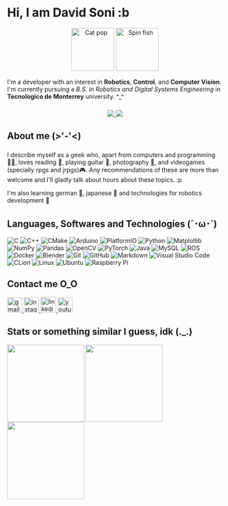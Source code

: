Hi, I am David Soni :b
================================ 

<p align="center">
  <img src="https://media.tenor.com/4noHdLpBCgEAAAAi/cat-pop-pop-pop.gif" alt="Cat pop" width="100" height="100"/>
  <img src="https://media1.tenor.com/m/6m3I1g_WiokAAAAd/fish-spin-sha.gif" alt="Spin fish" width="100" height="100"/>
</p> 

<p align="left">I'm a developer with an interest in <strong>Robotics</strong>, <strong>Control</strong>, and <strong>Computer Vision</strong>. I'm currently pursuing a <i>B.S. in Robotics and Digital Systems Engineering</i> in <strong>Tecnologico de Monterrey</strong> university. ^_^</p>

###

<p align="center">
  <a href="https://www.github.com/SoniDavid" target="_blank"    rel="noreferrer">
    <img src="https://img.shields.io/github/followers/SoniDavid?logo=github&style=for-the-badge&color=38b1d9& labelColor=1c1917" />
  <img src="https://komarev.com/ghpvc/?username=SoniDavid&color=38b1d9&style=for-the-badge" />
  </a>
</p>

<h2 align="left">About me (>'-'<)</h2>

###

<p align=left>I describe myself as a geek who, apart from computers and programming 🧑‍💻, loves reading 📖, playing guitar 🎸, photography 📸, and videogames (specially rpgs and jrpgs)🎮. Any recommendations of these are more than welcome and I'll gladly talk about hours about these topics. :p</p>

<p align=left>I'm also learning german 🦅, japanese 🍙 and technologies for robotics development 🦾</p>

<h2> Languages, Softwares and Technologies (´･ω･`) </h2>


![C](https://img.shields.io/badge/c-%2300599C.svg?style=for-the-badge&logo=c&logoColor=white) 
![C++](https://img.shields.io/badge/c++-%2300599C.svg?style=for-the-badge&logo=c%2B%2B&logoColor=white) 
![CMake](https://img.shields.io/badge/CMake-%23008FBA.svg?style=for-the-badge&logo=cmake&logoColor=white) 
![Arduino](https://img.shields.io/badge/-Arduino-00979D?style=for-the-badge&logo=Arduino&logoColor=white)
![PlatformIO](https://img.shields.io/badge/PlatformIO-%23222.svg?style=for-the-badge&logo=platformio&logoColor=%23f5822a)
![Python](https://img.shields.io/badge/python-3670A0?style=for-the-badge&logo=python&logoColor=ffdd54) 
![Matplotlib](https://img.shields.io/badge/Matplotlib-%23ffffff.svg?style=for-the-badge&logo=Matplotlib&logoColor=black)
![NumPy](https://img.shields.io/badge/numpy-%23013243.svg?style=for-the-badge&logo=numpy&logoColor=white)
![Pandas](https://img.shields.io/badge/pandas-%23150458.svg?style=for-the-badge&logo=pandas&logoColor=white)
![OpenCV](https://img.shields.io/badge/opencv-%23white.svg?style=for-the-badge&logo=opencv&logoColor=white)
![PyTorch](https://img.shields.io/badge/PyTorch-%23EE4C2C.svg?style=for-the-badge&logo=PyTorch&logoColor=white)
![Java](https://img.shields.io/badge/java-%23ED8B00.svg?style=for-the-badge&logo=openjdk&logoColor=white)
![MySQL](https://img.shields.io/badge/mysql-4479A1.svg?style=for-the-badge&logo=mysql&logoColor=white)
![ROS](https://img.shields.io/badge/ros-%230A0FF9.svg?style=for-the-badge&logo=ros&logoColor=white) 
![Docker](https://img.shields.io/badge/docker-%230db7ed.svg?style=for-the-badge&logo=docker&logoColor=white)
![Blender](https://img.shields.io/badge/blender-%23F5792A.svg?style=for-the-badge&logo=blender&logoColor=white) 
![Git](https://img.shields.io/badge/git-%23F05033.svg?style=for-the-badge&logo=git&logoColor=white) 
![GitHub](https://img.shields.io/badge/github-%23121011.svg?style=for-the-badge&logo=github&logoColor=white) 
![Markdown](https://img.shields.io/badge/markdown-%23000000.svg?style=for-the-badge&logo=markdown&logoColor=white) 
![Visual Studio Code](https://img.shields.io/badge/Visual%20Studio%20Code-0078d7.svg?style=for-the-badge&logo=visual-studio-code&logoColor=white)
![CLion](https://img.shields.io/badge/CLion-black?style=for-the-badge&logo=clion&logoColor=white)
![Linux](https://img.shields.io/badge/Linux-FCC624?style=for-the-badge&logo=linux&logoColor=black)
![Ubuntu](https://img.shields.io/badge/Ubuntu-E95420?style=for-the-badge&logo=ubuntu&logoColor=white)
![Raspberry Pi](https://img.shields.io/badge/-Raspberry_Pi-C51A4A?style=for-the-badge&logo=Raspberry-Pi)

<h2 align="left">Contact me O_O</h2>

<div align="left">
<a href="sonidavid46@gmail.com" target="_blank">
<img src="https://img.shields.io/static/v1?message=Gmail&logo=gmail&label=&color=D14836&logoColor=white&labelColor=&style=for-the-badge" height="35" alt="gmail logo"  />
</a>
<a href="https://www.instagram.com/sonidavid46/" target="_blank">
<img src="https://img.shields.io/badge/Instagram-%23E4405F.svg?style=for-the-badge&logo=Instagram&logoColor=white" height="35" alt="instagram logo"  />
</a>
<a href="https://www.linkedin.com/in/sonidavid46/" target="_blank">
<img src="https://img.shields.io/badge/linkedin-%230077B5.svg?style=for-the-badge&logo=linkedin&logoColor=white" height="36" alt="linkedin logo"  />
</a>
<a href="https://www.youtube.com/watch?v=dQw4w9WgXcQ" target="_blank">
<img src="https://img.shields.io/badge/YouTube-%23FF0000.svg?style=for-the-badge&logo=YouTube&logoColor=white" height="35" alt="youtube logo" />
</a>
</div>

<h2> Stats or something similar I guess, idk (._.)</h2>

<img align="left" src="http://github-profile-summary-cards.vercel.app/api/cards/stats?username=SoniDavid&theme=radical" height="180em" />
<img align="left" src="http://github-profile-summary-cards.vercel.app/api/cards/most-commit-language?username=SoniDavid&theme=radical" height="180em" />
<img align="left" src="http://github-profile-summary-cards.vercel.app/api/cards/profile-details?username=SoniDavid&theme=radical" height="180em" />